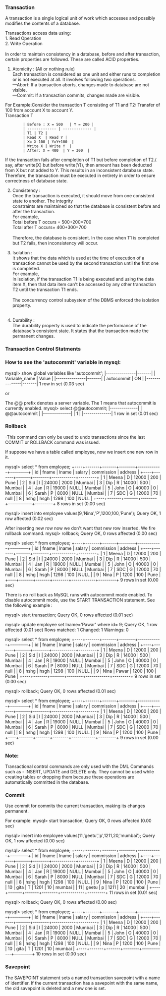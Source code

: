 ### Transaction
  A transaction is a single logical unit of work which accesses and possibly modifies the contents of a database.
  
  Transactions access data using: <br>
    1. Read Operation <br>
    2. Write Operation <br><br>
  In order to maintain consistency in a database, before and after transaction, certain properties are followed. 
  These are called ACID properties. <br>
  1. Atomicity : (All or nothing rule) <br>
      Each transaction is considered as one unit and either runs to completion or is not executed at all. 
      It involves following two operations. <br>
        —Abort: If a transaction aborts, changes made to database are not visible. <br>
        —Commit: If a transaction commits, changes made are visible. <br>
  
   For Example:Consider the transaction T consisting of T1 and T2: Transfer of 100 from account X to account Y. <br>
                    Transaction T   <br>
            
            | Before : X = 500   | Y = 200 |
            | ------------- | ------------- |
            | T1 | T2 |
            | Read X  | Read Y |
            | X= X-100 | Y=Y+100  |
            | Write X | Write Y  |
            | After: X = 400  | Y = 300  |
       
                  
        
   If the transaction fails after completion of T1 but before completion of T2.( say, after write(X) but before write(Y)),    then amount has been deducted from X but not added to Y. This results in an inconsistent database state. Therefore, the transaction must be executed in entirety in order to ensure correctness of database state. <br>

  2.  Consistency : <br>
      Once the transaction is executed, it should move from one consistent state to another. The integrity  <br>
      constraints are maintained so that the database is consistent before and after the transaction. <br>
      For example, <br>
      Total before T occurs = 500+200=700 <br> 
      Total after T occurs= 400+300=700  <br>
      <br>
      Therefore, the database is consistent. In the case when T1 is completed but T2 fails, then inconsistency will occur.           <br>
  
  3.  Isolation :<br>
      It shows that the data which is used at the time of execution of a transaction cannot be used by the second transaction       until the first one is completed.<br>
      For example,<br>
      In isolation, if the transaction T1 is being executed and using the data item X, then that data item can't be accessed         by any other transaction T2 until the transaction T1 ends.<br>
      <br>
      The concurrency control subsystem of the DBMS enforced the isolation property.<br>
      <br>
  4. Durability :<br>
    The durability property is used to indicate the performance of the database's consistent state. It states that 
    the transaction made the permanent changes. <br>
    
    
 ### Transaction Control Statments
 
 ### How to see the 'autocommit' variable in mysql: 

mysql> show global variables like 'autocommit';
|---------------|-------|
| Variable_name | Value |
|---------------|-------|
| autocommit    | ON    |
|---------------|-------|
1 row in set (0.03 sec)

or

The @@ prefix denotes a server variable. The 1 means that autocommit is currently enabled.
mysql> select @@autocommit;
|--------------|
| @@autocommit |
|--------------|
|            1 |
|--------------|
1 row in set (0.01 sec)

### Rollback 

-This command can only be used to undo transactions since the last COMMIT or ROLLBACK command was issued.

If suppose we have a table called employee, now we insert one new row in it.

mysql> select * from employee;
+----+-------+-------+--------+------------+---------+
| id | fname | lname | salary | commission | address |
+----+-------+-------+--------+------------+---------+
|  1 | Meena | D     |  12000 |        200 | Pune    |
|  2 | Sid   | I     |  24000 |       2000 | Mumbai  |
|  3 | Dip   | R     |  14000 |        500 | Mumbai  |
|  4 | Jan   | R     |  19000 |       NULL | Mumbai  |
|  5 | John  | O     |  40000 |          0 | Mumbai  |
|  6 | Sarah | P     |   8000 |       NULL | Mumbai  |
|  7 | SDC   | G     |  12000 |         70 | null    |
|  8 | hshg  | hsgh  |   1298 |        100 | NULL    |
+----+-------+-------+--------+------------+---------+
8 rows in set (0.00 sec)

mysql> insert into employee values(9,'Nina','P',1200,100,'Pune');
Query OK, 1 row affected (0.02 sec)


After inserting new row now we don't want that new row inserted. We fire rollback command. 
mysql> rollback;
Query OK, 0 rows affected (0.00 sec)

mysql> select * from employee;
+----+-------+-------+--------+------------+---------+
| id | fname | lname | salary | commission | address |
+----+-------+-------+--------+------------+---------+
|  1 | Meena | D     |  12000 |        200 | Pune    |
|  2 | Sid   | I     |  24000 |       2000 | Mumbai  |
|  3 | Dip   | R     |  14000 |        500 | Mumbai  |
|  4 | Jan   | R     |  19000 |       NULL | Mumbai  |
|  5 | John  | O     |  40000 |          0 | Mumbai  |
|  6 | Sarah | P     |   8000 |       NULL | Mumbai  |
|  7 | SDC   | G     |  12000 |         70 | null    |
|  8 | hshg  | hsgh  |   1298 |        100 | NULL    |
|  9 | Nina  | P     |   1200 |        100 | Pune    |
+----+-------+-------+--------+------------+---------+
9 rows in set (0.00 sec)

There is no roll back as MySQL runs with autocommit mode enabled.
To disable autocommit mode, use the START TRANSACTION statement. See the following example :

mysql> start transaction;
Query OK, 0 rows affected (0.01 sec)

mysql> update employee set lname='Pawar' where id= 9;
Query OK, 1 row affected (0.01 sec)
Rows matched: 1  Changed: 1  Warnings: 0

mysql> select * from employee;
+----+-------+-------+--------+------------+---------+
| id | fname | lname | salary | commission | address |
+----+-------+-------+--------+------------+---------+
|  1 | Meena | D     |  12000 |        200 | Pune    |
|  2 | Sid   | I     |  24000 |       2000 | Mumbai  |
|  3 | Dip   | R     |  14000 |        500 | Mumbai  |
|  4 | Jan   | R     |  19000 |       NULL | Mumbai  |
|  5 | John  | O     |  40000 |          0 | Mumbai  |
|  6 | Sarah | P     |   8000 |       NULL | Mumbai  |
|  7 | SDC   | G     |  12000 |         70 | null    |
|  8 | hshg  | hsgh  |   1298 |        100 | NULL    |
|  9 | Nina  | Pawar |   1200 |        100 | Pune    |
+----+-------+-------+--------+------------+---------+
9 rows in set (0.00 sec)

mysql> rollback;
Query OK, 0 rows affected (0.01 sec)

mysql> select * from employee;
+----+-------+-------+--------+------------+---------+
| id | fname | lname | salary | commission | address |
+----+-------+-------+--------+------------+---------+
|  1 | Meena | D     |  12000 |        200 | Pune    |
|  2 | Sid   | I     |  24000 |       2000 | Mumbai  |
|  3 | Dip   | R     |  14000 |        500 | Mumbai  |
|  4 | Jan   | R     |  19000 |       NULL | Mumbai  |
|  5 | John  | O     |  40000 |          0 | Mumbai  |
|  6 | Sarah | P     |   8000 |       NULL | Mumbai  |
|  7 | SDC   | G     |  12000 |         70 | null    |
|  8 | hshg  | hsgh  |   1298 |        100 | NULL    |
|  9 | Nina  | P     |   1200 |        100 | Pune    |
+----+-------+-------+--------+------------+---------+
9 rows in set (0.00 sec)



### Note:

Transactional control commands are only used with the DML Commands such as - INSERT, UPDATE and DELETE only. They cannot be used while creating tables or dropping them because these operations are automatically committed in the database.


### Commit
Use commit for commits the current transaction, making its changes permanent.

For example: 
mysql> start transaction;
Query OK, 0 rows affected (0.00 sec)

mysql> insert into employee values(11,'geetu','p',1211,20,'mumbai');
Query OK, 1 row affected (0.00 sec)

mysql> select * from employee;
+----+-------+-------+--------+------------+---------+
| id | fname | lname | salary | commission | address |
+----+-------+-------+--------+------------+---------+
|  1 | Meena | D     |  12000 |        200 | Pune    |
|  2 | Sid   | I     |  24000 |       2000 | Mumbai  |
|  3 | Dip   | R     |  14000 |        500 | Mumbai  |
|  4 | Jan   | R     |  19000 |       NULL | Mumbai  |
|  5 | John  | O     |  40000 |          0 | Mumbai  |
|  6 | Sarah | P     |   8000 |       NULL | Mumbai  |
|  7 | SDC   | G     |  12000 |         70 | null    |
|  8 | hshg  | hsgh  |   1298 |        100 | NULL    |
|  9 | Nina  | P     |   1200 |        100 | Pune    |
| 10 | gita  | T     |   1201 |         10 | mumbai  |
| 11 | geetu | p     |   1211 |         20 | mumbai  |
+----+-------+-------+--------+------------+---------+
11 rows in set (0.01 sec)

mysql> rollback;
Query OK, 0 rows affected (0.00 sec)

mysql> select * from employee;
+----+-------+-------+--------+------------+---------+
| id | fname | lname | salary | commission | address |
+----+-------+-------+--------+------------+---------+
|  1 | Meena | D     |  12000 |        200 | Pune    |
|  2 | Sid   | I     |  24000 |       2000 | Mumbai  |
|  3 | Dip   | R     |  14000 |        500 | Mumbai  |
|  4 | Jan   | R     |  19000 |       NULL | Mumbai  |
|  5 | John  | O     |  40000 |          0 | Mumbai  |
|  6 | Sarah | P     |   8000 |       NULL | Mumbai  |
|  7 | SDC   | G     |  12000 |         70 | null    |
|  8 | hshg  | hsgh  |   1298 |        100 | NULL    |
|  9 | Nina  | P     |   1200 |        100 | Pune    |
| 10 | gita  | T     |   1201 |         10 | mumbai  |
+----+-------+-------+--------+------------+---------+
10 rows in set (0.00 sec)

 
### Savepoint

The SAVEPOINT statement sets a named transaction savepoint with a name of identifier. If the current transaction has a savepoint with the same name, the old savepoint is deleted and a new one is set.

    
    
    
    
  
